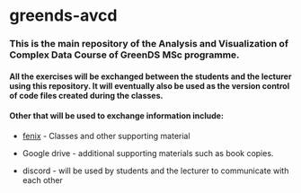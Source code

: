 # greends-avcd

### This is the main repository of the Analysis and Visualization of Complex Data Course of GreenDS MSc programme.
#### All the exercises will be exchanged between the students and the lecturer using this repository. It will eventually also be used as the version control of code files created during the classes.

#### Other  that will be used to exchange information include:

- [fenix](https://fenix.isa.ulisboa.pt/) - Classes and other supporting material

- Google drive - additional supporting materials such as book copies.

- discord - will be used by students and the lecturer to communicate with each other
